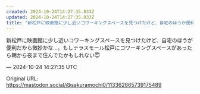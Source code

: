 ```yaml
---
created: 2024-10-24T14:27:35.833Z
updated: 2024-10-24T14:27:35.833Z
title: "新松戸に映画館に少し近いコワーキングスペースを見つけたけど、自宅のほうが便利だから微妙かな…。もしテラスモール松戸にコワーキングスペースがあったら朝から夜まで住[...]"
---
```


<p>新松戸に映画館に少し近いコワーキングスペースを見つけたけど、自宅のほうが便利だから微妙かな…。もしテラスモール松戸にコワーキングスペースがあったら朝から夜まで住んでたかもしれない😇</p>

&mdash; 2024-10-24 14:27:35 UTC

Original URL: https://mastodon.social/@sakuramochi0/113362865739175489
